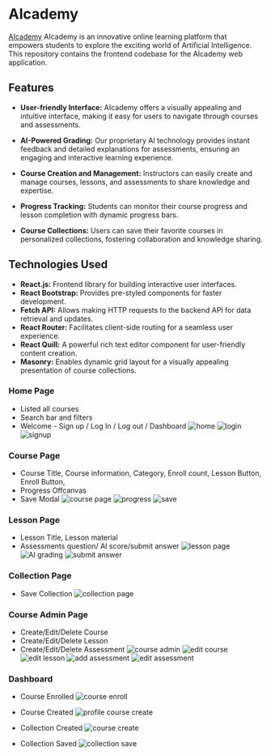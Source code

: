 # AIcademy
[AIcademy](https://aicademyfrontend.onrender.com/) AIcademy is an innovative online learning platform that empowers students to explore the exciting world of Artificial Intelligence. This repository contains the frontend codebase for the AIcademy web application.

## Features
* **User-friendly Interface:** AIcademy offers a visually appealing and intuitive interface, making it easy for users to navigate through courses and assessments.

* **AI-Powered Grading:** Our proprietary AI technology provides instant feedback and detailed explanations for assessments, ensuring an engaging and interactive learning experience.

* **Course Creation and Management:** Instructors can easily create and manage courses, lessons, and assessments to share knowledge and expertise.

* **Progress Tracking:** Students can monitor their course progress and lesson completion with dynamic progress bars.

* **Course Collections:** Users can save their favorite courses in personalized collections, fostering collaboration and knowledge sharing.

## Technologies Used
* **React.js:** Frontend library for building interactive user interfaces.
* **React Bootstrap:** Provides pre-styled components for faster development.
* **Fetch API:** Allows making HTTP requests to the backend API for data retrieval and updates.
* **React Router:** Facilitates client-side routing for a seamless user experience.
* **React Quill:** A powerful rich text editor component for user-friendly content creation.
* **Masonry:** Enables dynamic grid layout for a visually appealing presentation of course collections.

### Home Page
* Listed all courses
* Search bar and filters
* Welcome - Sign up / Log In / Log out / Dashboard
![home](https://github.com/jialingye/p4_frontend/assets/70247822/f7c03cba-f8ee-458d-b0c1-93a51385f4db)
![login](https://github.com/jialingye/p4_frontend/assets/70247822/d48f51e2-2833-4d4a-bbe5-39c1741d3658)
![signup](https://github.com/jialingye/p4_frontend/assets/70247822/685b5a83-0926-42e6-a712-41ce72299e45)

### Course Page
* Course Title, Course information, Category, Enroll count, Lesson Button, Enroll Button,
* Progress Offcanvas
* Save Modal
![course page](https://github.com/jialingye/p4_frontend/assets/70247822/b5e40db8-9632-499c-b926-eb8d896d372d)
![progress](https://github.com/jialingye/p4_frontend/assets/70247822/b5595234-622c-49cd-bd1e-1a6af59a6d07)
![save](https://github.com/jialingye/p4_frontend/assets/70247822/f8090776-0f86-42a5-8c2d-1ed4f3a98037)

### Lesson Page
* Lesson Title, Lesson material
* Assessments question/ AI score/submit answer
![lesson page](https://github.com/jialingye/p4_frontend/assets/70247822/bb0fd493-48d2-4ef9-837f-3e83476cb889)
![AI grading](https://github.com/jialingye/p4_frontend/assets/70247822/fb016100-72b5-411f-959e-b69c68a19706)
![submit answer](https://github.com/jialingye/p4_frontend/assets/70247822/3e3b78c3-be64-4525-a3f2-720bc40a3a0e)

### Collection Page
* Save Collection
![collection page](https://github.com/jialingye/p4_frontend/assets/70247822/1f1c5a4b-e322-4ba4-bc4c-5f3e0e57af4f)

### Course Admin Page
* Create/Edit/Delete Course
* Create/Edit/Delete Lesson
* Create/Edit/Delete Assessment
![course admin](https://github.com/jialingye/p4_frontend/assets/70247822/caa5ab56-8f57-4f39-8a2a-42cac8ded766)
![edit course](https://github.com/jialingye/p4_frontend/assets/70247822/cc2448d1-5863-4bdd-a4d5-15b84b172b3d)
![edit lesson](https://github.com/jialingye/p4_frontend/assets/70247822/9e9917f6-7cff-4939-a6e2-5d4af4a2762b)
![add assessment](https://github.com/jialingye/p4_frontend/assets/70247822/bcd8ea58-2b3a-47db-af3c-c95a94bc4053)
![edit assessment](https://github.com/jialingye/p4_frontend/assets/70247822/2fc362c8-3ddd-44b1-90d4-a33c8718e4ad)

### Dashboard
* Course Enrolled
![course enroll](https://github.com/jialingye/p4_frontend/assets/70247822/f952c09f-5c1e-44f4-9d9a-d75d30a9b287)

* Course Created
![profile course create](https://github.com/jialingye/p4_frontend/assets/70247822/005224b8-10dc-41ad-b1f7-7896f6d246f9)

* Collection Created
![course create](https://github.com/jialingye/p4_frontend/assets/70247822/419d9835-4dd4-45a8-9bb8-99f2aeb6c61f)

* Collection Saved
![collection save](https://github.com/jialingye/p4_frontend/assets/70247822/44165a0f-979d-4b34-b707-ef6b3d24e588)

